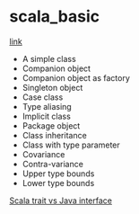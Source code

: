 # scala_basic
[link](http://allaboutscala.com/tutorials/chapter-3-beginner-tutorial-using-classes-scala/)
- A simple class
- Companion object
- Companion object as factory
- Singleton object
- Case class
- Type aliasing
- Implicit class
- Package object
- Class inheritance
- Class with type parameter
- Covariance
- Contra-variance
- Upper type bounds
- Lower type bounds


[Scala trait vs Java interface](http://public.beuth-hochschule.de/~solymosi/veroeff/objektdiagramme/Superiority.html)
